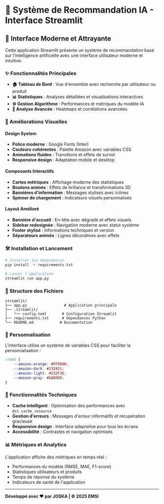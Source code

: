# 🚀 Système de Recommandation IA - Interface Streamlit

## 🎨 Interface Moderne et Attrayante

Cette application Streamlit présente un système de recommandation basé sur l'intelligence artificielle avec une interface utilisateur moderne et intuitive.

### ✨ Fonctionnalités Principales

- **🏠 Tableau de Bord** : Vue d'ensemble avec recherche par utilisateur ou produit
- **📊 Statistiques** : Analyses détaillées et visualisations interactives
- **⚙️ Gestion Algorithme** : Performances et métriques du modèle IA
- **🧩 Analyse Avancée** : Heatmaps et corrélations avancées

### 🎯 Améliorations Visuelles

#### Design System
- **Police moderne** : Google Fonts (Inter)
- **Couleurs cohérentes** : Palette Amazon avec variables CSS
- **Animations fluides** : Transitions et effets de survol
- **Responsive design** : Adaptation mobile et desktop

#### Composants Interactifs
- **Cartes métriques** : Affichage moderne des statistiques
- **Boutons animés** : Effets de brillance et transformations 3D
- **Bannières d'information** : Messages stylisés avec icônes
- **Spinner de chargement** : Indicateurs visuels personnalisés

#### Layout Amélioré
- **Bannière d'accueil** : En-tête avec dégradé et effets visuels
- **Sidebar redesignée** : Navigation moderne avec statut système
- **Footer stylisé** : Informations techniques et version
- **Séparateurs animés** : Lignes décoratives avec effets

### 🛠️ Installation et Lancement

```bash
# Installer les dépendances
pip install -r requirements.txt

# Lancer l'application
streamlit run app.py
```

### 📁 Structure des Fichiers

```
streamlit/
├── app.py                 # Application principale
├── .streamlit/
│   └── config.toml       # Configuration Streamlit
├── requirements.txt      # Dépendances Python
└── README.md            # Documentation
```

### 🎨 Personnalisation

L'interface utilise un système de variables CSS pour faciliter la personnalisation :

```css
:root {
    --amazon-orange: #FF9900;
    --amazon-dark: #131921;
    --amazon-light: #232F3E;
    --amazon-gray: #EAEDED;
}
```

### 🚀 Fonctionnalités Techniques

- **Cache intelligent** : Optimisation des performances avec `@st.cache_resource`
- **Gestion d'erreurs** : Messages d'erreur informatifs et récupération gracieuse
- **Responsive design** : Interface adaptative pour tous les écrans
- **Accessibilité** : Contrastes et navigation optimisés

### 📊 Métriques et Analytics

L'application affiche des métriques en temps réel :
- Performances du modèle (RMSE, MAE, F1-score)
- Statistiques utilisateurs et produits
- Temps de réponse du système
- Indicateurs de santé de l'application

---

**Développé avec ❤️ par JOSKA | © 2025 EMSI**
